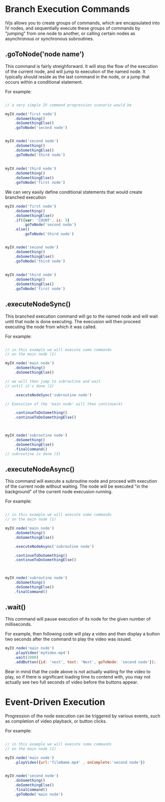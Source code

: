 # Branch Execution Commands

IVjs allows you to create groups of commands, which are encapsulated into IV nodes, and sequentially execute these groups of commands by "jumping" from one node to another, or calling certain nodes as asynchronous or synchronous subroutines. 


## .goToNode('node name')

This command is fairly streighforward.  It will stop the flow of the execution of the current node, and will jump to execution of the named node.  It typically should reside as the last command in the node, or a jump that occurs within a conditional statement.

For example:

```javascript

// a very simple IV command progression scenario would be

myIV.node('first node')
    .doSomething()
    .doSomethingElse()
    .goToNode('second node')


myIV.node('second node')
    .doSomething()
    .doSomethingElse()
    .goToNode('third node')
 
 
myIV.node('third node')
    .doSomething()
    .doSomethingElse()
    .goToNode('first node')

```

We can very easily define conditional statements that would create branched execution

```javascript    
myIV.node('first node')
    .doSomething()
    .doSomethingElse()
    .if({var: 'COUNT', is: 5}
        .goToNode('second node')
    .else()
        .goToNode('third node')


myIV.node('second node')
    .doSomething()
    .doSomethingElse()
    .goToNode('third node')
 
 
myIV.node('third node')
    .doSomething()
    .doSomethingElse()
    .goToNode('first node')
```



## .executeNodeSync()

This branched execution command will go to the named node and will wait until that node is done executing. The execusion will then proceed executing the node from which it was called.

For example:

```javascript

// in this example we will execute some commands
// on the main node (1)

myIV.node('main node')
    .doSomething()
    .doSomethingElse()

// we will then jump to subroutine and wait
// until it's done (2)  

    .executeNodeSync('subroutine node') 

// Execution of the 'main node' will then continue(4)  

    .continueToDoSomething()
    .continueToDoSomethingElse()
 


myIV.node('subroutine node')
    .doSomething()
    .doSomethingElse()
    .finalCommand() 
// subroutine is done (3)    


```


## .executeNodeAsync()

This command will execute a subroutine node and proceed with execution of the current node without waiting.  The node will be executed "in the background" of the current node execusion running.

For example:

```javascript

// in this example we will execute some commands
// on the main node (1)

myIV.node('main node')
    .doSomething()
    .doSomethingElse()

    .executeNodeAsync('subroutine node') 

    .continueToDoSomething()
    .continueToDoSomethingElse()
 


myIV.node('subroutine node')
    .doSomething()
    .doSomethingElse()
    .finalCommand() 
```


## .wait()

This command will pause execution of its node for the given number of milliseconds.

For example, then following code will play a video and then display a button two seconds after the command to play the video was issued.

```javascript
myIV.node('main node')
    .playVideo('myVideo.mp4')
    .wait(2000)
    .addButton({id: 'next', text: 'Next', goToNode: 'second node'});
```

Bear in mind that the code above is not actually waiting for the video to play, so if there is significant loading time to contend with, you may not actually see two full seconds of video before the buttons appear.

# Event-Driven Execution

Progression of the node execution can be triggered by various events, such as completion of video playback, or button clicks.

For example:

```javascript

// in this example we will execute some commands
// on the main node (1)

myIV.node('main node')
    .playVideo({url:'fileName.mp4' , onComplete:'second node'})
 

myIV.node('second node')
    .doSomething()
    .doSomethingElse()
    .finalCommand() 
    .goToNode('main node')
  

```
